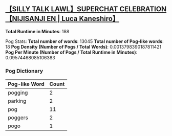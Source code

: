## [【SILLY TALK LAWL】SUPERCHAT CELEBRATION【NIJISANJI EN | Luca Kaneshiro】](https://www.youtube.com/watch?v=2NdCHfJqtGI)
**Total Runtime in Minutes**: 188

Pog Stats:
   **Total number of words**: 13045
   **Total number of Pog-like words**: 18
   **Pog Density (Number of Pogs / Total Words)**: 0.0013798390187811421
   **Pog Per Minute (Number of Pogs / Total Runtime in Minutes)**: 0.09574468085106383

### Pog Dictionary
Pog-like Word | Count
--- | ---
pogging | 2
parking | 2
pog | 11
poggers | 2
pogo | 1
